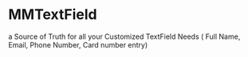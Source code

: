 # MMTextField
a Source of Truth for all your Customized TextField Needs ( Full Name, Email, Phone Number, Card number entry)
